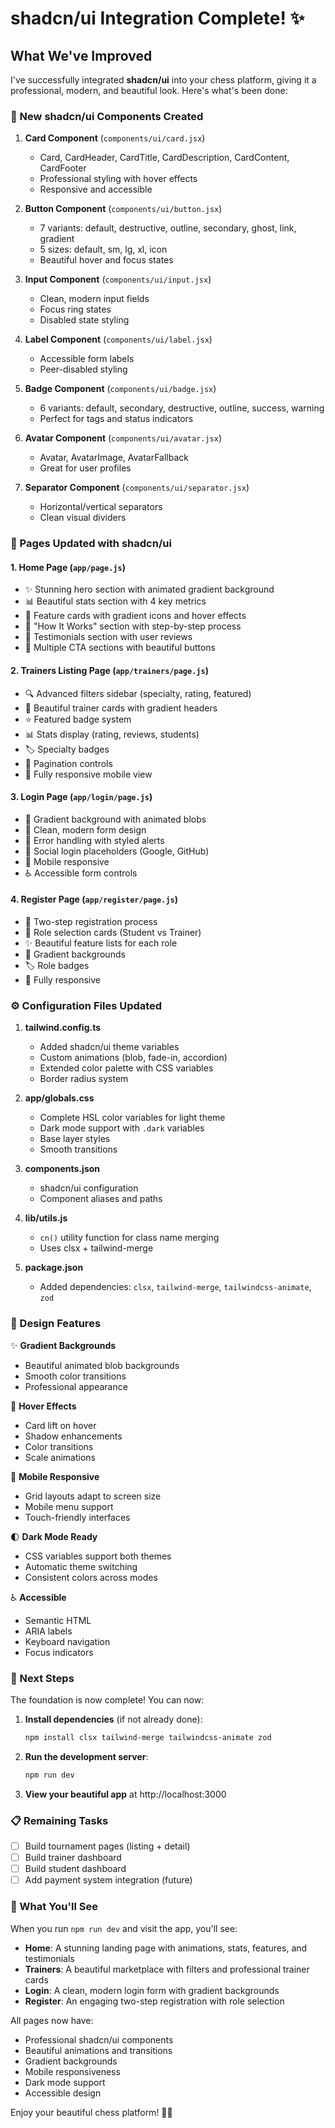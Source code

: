 # shadcn/ui Integration Complete! ✨

## What We've Improved

I've successfully integrated **shadcn/ui** into your chess platform, giving it a professional, modern, and beautiful look. Here's what's been done:

### 🎨 New shadcn/ui Components Created

1. **Card Component** (`components/ui/card.jsx`)
   - Card, CardHeader, CardTitle, CardDescription, CardContent, CardFooter
   - Professional styling with hover effects
   - Responsive and accessible

2. **Button Component** (`components/ui/button.jsx`)
   - 7 variants: default, destructive, outline, secondary, ghost, link, gradient
   - 5 sizes: default, sm, lg, xl, icon
   - Beautiful hover and focus states

3. **Input Component** (`components/ui/input.jsx`)
   - Clean, modern input fields
   - Focus ring states
   - Disabled state styling

4. **Label Component** (`components/ui/label.jsx`)
   - Accessible form labels
   - Peer-disabled styling

5. **Badge Component** (`components/ui/badge.jsx`)
   - 6 variants: default, secondary, destructive, outline, success, warning
   - Perfect for tags and status indicators

6. **Avatar Component** (`components/ui/avatar.jsx`)
   - Avatar, AvatarImage, AvatarFallback
   - Great for user profiles

7. **Separator Component** (`components/ui/separator.jsx`)
   - Horizontal/vertical separators
   - Clean visual dividers

### 📄 Pages Updated with shadcn/ui

#### 1. **Home Page** (`app/page.js`)
- ✨ Stunning hero section with animated gradient background
- 📊 Beautiful stats section with 4 key metrics
- 🎯 Feature cards with gradient icons and hover effects
- 🚀 "How It Works" section with step-by-step process
- 💬 Testimonials section with user reviews
- 🎨 Multiple CTA sections with beautiful buttons

#### 2. **Trainers Listing Page** (`app/trainers/page.js`)
- 🔍 Advanced filters sidebar (specialty, rating, featured)
- 🎴 Beautiful trainer cards with gradient headers
- ⭐ Featured badge system
- 📊 Stats display (rating, reviews, students)
- 🏷️ Specialty badges
- 📄 Pagination controls
- 📱 Fully responsive mobile view

#### 3. **Login Page** (`app/login/page.js`)
- 🎨 Gradient background with animated blobs
- 🔐 Clean, modern form design
- 🚨 Error handling with styled alerts
- 🔗 Social login placeholders (Google, GitHub)
- 📱 Mobile responsive
- ♿ Accessible form controls

#### 4. **Register Page** (`app/register/page.js`)
- 🎯 Two-step registration process
- 👥 Role selection cards (Student vs Trainer)
- ✨ Beautiful feature lists for each role
- 🎨 Gradient backgrounds
- 🏷️ Role badges
- 📱 Fully responsive

### ⚙️ Configuration Files Updated

1. **tailwind.config.ts**
   - Added shadcn/ui theme variables
   - Custom animations (blob, fade-in, accordion)
   - Extended color palette with CSS variables
   - Border radius system

2. **app/globals.css**
   - Complete HSL color variables for light theme
   - Dark mode support with `.dark` variables
   - Base layer styles
   - Smooth transitions

3. **components.json**
   - shadcn/ui configuration
   - Component aliases and paths

4. **lib/utils.js**
   - `cn()` utility function for class name merging
   - Uses clsx + tailwind-merge

5. **package.json**
   - Added dependencies: `clsx`, `tailwind-merge`, `tailwindcss-animate`, `zod`

### 🎨 Design Features

✨ **Gradient Backgrounds**
- Beautiful animated blob backgrounds
- Smooth color transitions
- Professional appearance

🎯 **Hover Effects**
- Card lift on hover
- Shadow enhancements
- Color transitions
- Scale animations

📱 **Mobile Responsive**
- Grid layouts adapt to screen size
- Mobile menu support
- Touch-friendly interfaces

🌓 **Dark Mode Ready**
- CSS variables support both themes
- Automatic theme switching
- Consistent colors across modes

♿ **Accessible**
- Semantic HTML
- ARIA labels
- Keyboard navigation
- Focus indicators

### 🚀 Next Steps

The foundation is now complete! You can now:

1. **Install dependencies** (if not already done):
   ```bash
   npm install clsx tailwind-merge tailwindcss-animate zod
   ```

2. **Run the development server**:
   ```bash
   npm run dev
   ```

3. **View your beautiful app** at http://localhost:3000

### 📋 Remaining Tasks

- [ ] Build tournament pages (listing + detail)
- [ ] Build trainer dashboard
- [ ] Build student dashboard
- [ ] Add payment system integration (future)

### 🎉 What You'll See

When you run `npm run dev` and visit the app, you'll see:

- **Home**: A stunning landing page with animations, stats, features, and testimonials
- **Trainers**: A beautiful marketplace with filters and professional trainer cards
- **Login**: A clean, modern login form with gradient backgrounds
- **Register**: An engaging two-step registration with role selection

All pages now have:
- Professional shadcn/ui components
- Beautiful animations and transitions
- Gradient backgrounds
- Mobile responsiveness
- Dark mode support
- Accessible design

Enjoy your beautiful chess platform! 🎨✨
